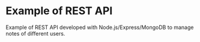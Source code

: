 # Example of REST API

Example of REST API developed with Node.js/Express/MongoDB to manage notes
of different users.

